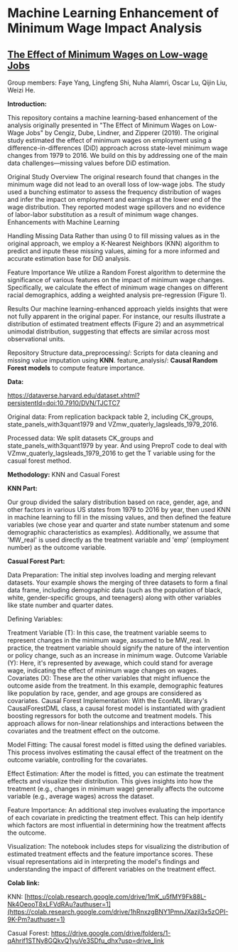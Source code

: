 # Machine Learning Enhancement of Minimum Wage Impact Analysis
## [The Effect of Minimum Wages on Low-wage Jobs](https://doi.org/10.1093/qje/qjz014)
Group members: Faye Yang, Lingfeng Shi, Nuha Alamri, Oscar Lu, Qijin Liu, Weizi He.

**Introduction:**

This repository contains a machine learning-based enhancement of the analysis originally presented in "The Effect of Minimum Wages on Low-Wage Jobs" by Cengiz, Dube, Lindner, and Zipperer (2019). The original study estimated the effect of minimum wages on employment using a difference-in-differences (DiD) approach across state-level minimum wage changes from 1979 to 2016. We build on this by addressing one of the main data challenges—missing values before DiD estimation.


Original Study Overview
The original research found that changes in the minimum wage did not lead to an overall loss of low-wage jobs. The study used a bunching estimator to assess the frequency distribution of wages and infer the impact on employment and earnings at the lower end of the wage distribution. They reported modest wage spillovers and no evidence of labor-labor substitution as a result of minimum wage changes.
Enhancements with Machine Learning


Handling Missing Data
Rather than using 0 to fill missing values as in the original approach, we employ a K-Nearest Neighbors (KNN) algorithm to predict and inpute these missing values, aiming for a more informed and accurate estimation base for DiD analysis.


Feature Importance
We utilize a Random Forest algorithm to determine the significance of various features on the impact of minimum wage changes. Specifically, we calculate the effect of minimum wage changes on different racial demographics, adding a weighted analysis pre-regression (Figure 1).


Results
Our machine learning-enhanced approach yields insights that were not fully apparent in the original paper. For instance, our results illustrate a distribution of estimated treatment effects (Figure 2) and an asymmetrical unimodal distribution, suggesting that effects are similar across most observational units.


Repository Structure
data_preprocessing/: Scripts for data cleaning and missing value imputation using **KNN**.
feature_analysis/: **Causal Random Forest models** to compute feature importance.


**Data:**

https://dataverse.harvard.edu/dataset.xhtml?persistentId=doi:10.7910/DVN/TJCTC7



Original data: From replication backpack table 2, including CK_groups, state_panels_with3quant1979 and VZmw_quaterly_lagsleads_1979_2016.


Processed data: We split datasets CK_groups and state_panels_with3quant1979 by year. And using PreproT code to deal with VZmw_quaterly_lagsleads_1979_2016 to get the T variable using for the casual forest method.



**Methodology:** KNN and Casual Forest

**KNN Part:**

Our group divided the salary distribution based on race, gender, age, and other factors in various US states from 1979 to 2016 by year, then used KNN in machine learning to fill in the missing values, and then defined the feature variables (we chose year and quarter and state number statenum and some demographic characteristics as examples). Additionally, we assume that 'MW_real' is used directly as the treatment variable and 'emp' (employment number) as the outcome variable.

**Casual Forest Part:**

Data Preparation: The initial step involves loading and merging relevant datasets. Your example shows the merging of three datasets to form a final data frame, including demographic data (such as the population of black, white, gender-specific groups, and teenagers) along with other variables like state number and quarter dates.

Defining Variables:

Treatment Variable (T): In this case, the treatment variable seems to represent changes in the minimum wage, assumed to be MW_real. In practice, the treatment variable should signify the nature of the intervention or policy change, such as an increase in minimum wage.
Outcome Variable (Y): Here, it's represented by avewage, which could stand for average wage, indicating the effect of minimum wage changes on wages.
Covariates (X): These are the other variables that might influence the outcome aside from the treatment. In this example, demographic features like population by race, gender, and age groups are considered as covariates.
Causal Forest Implementation: With the EconML library's CausalForestDML class, a causal forest model is instantiated with gradient boosting regressors for both the outcome and treatment models. This approach allows for non-linear relationships and interactions between the covariates and the treatment effect on the outcome.

Model Fitting: The causal forest model is fitted using the defined variables. This process involves estimating the causal effect of the treatment on the outcome variable, controlling for the covariates.

Effect Estimation: After the model is fitted, you can estimate the treatment effects and visualize their distribution. This gives insights into how the treatment (e.g., changes in minimum wage) generally affects the outcome variable (e.g., average wages) across the dataset.

Feature Importance: An additional step involves evaluating the importance of each covariate in predicting the treatment effect. This can help identify which factors are most influential in determining how the treatment affects the outcome.

Visualization: The notebook includes steps for visualizing the distribution of estimated treatment effects and the feature importance scores. These visual representations aid in interpreting the model's findings and understanding the impact of different variables on the treatment effect.

**Colab link:**

KNN: [https://colab.research.google.com/drive/1mK_u5fMY9Fk88L-Nk4OeooT8xLFVdRAu?authuser=1](https://colab.research.google.com/drive/1hRnxzgBNY1PmnJXazjl3x5zOPI-9K-Pm?authuser=1)


Casual Forest: https://drive.google.com/drive/folders/1-qAhrif1STNy8GQkvQ1yuVe3SDfu_dhx?usp=drive_link
